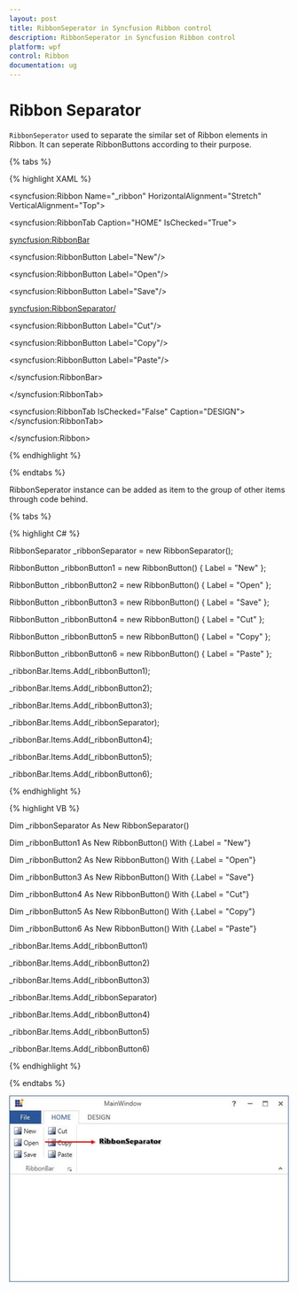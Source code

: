 ```yaml
---
layout: post
title: RibbonSeperator in Syncfusion Ribbon control
description: RibbonSeperator in Syncfusion Ribbon control
platform: wpf
control: Ribbon
documentation: ug
---
```

# Ribbon Separator	

`RibbonSeperator` used to separate the similar set of Ribbon elements in Ribbon. It can seperate RibbonButtons according to their purpose. 


{% tabs %}

{% highlight XAML %}

<syncfusion:Ribbon Name="_ribbon" HorizontalAlignment="Stretch" VerticalAlignment="Top">

<syncfusion:RibbonTab Caption="HOME" IsChecked="True">

<syncfusion:RibbonBar>

<syncfusion:RibbonButton Label="New"/>

<syncfusion:RibbonButton Label="Open"/>

<syncfusion:RibbonButton Label="Save"/>

<syncfusion:RibbonSeparator/>

<syncfusion:RibbonButton Label="Cut"/>

<syncfusion:RibbonButton Label="Copy"/>

<syncfusion:RibbonButton Label="Paste"/>

</syncfusion:RibbonBar>

</syncfusion:RibbonTab>

<syncfusion:RibbonTab IsChecked="False" Caption="DESIGN"></syncfusion:RibbonTab>

</syncfusion:Ribbon>     

{% endhighlight %}

{% endtabs %}

RibbonSeperator instance can be added as item to the group of other items through code behind.

{% tabs %}

{% highlight C# %}

RibbonSeparator _ribbonSeparator = new RibbonSeparator();

RibbonButton _ribbonButton1 = new RibbonButton() { Label = "New" };

RibbonButton _ribbonButton2 = new RibbonButton() { Label = "Open" };

RibbonButton _ribbonButton3 = new RibbonButton() { Label = "Save" };

RibbonButton _ribbonButton4 = new RibbonButton() { Label = "Cut" };

RibbonButton _ribbonButton5 = new RibbonButton() { Label = "Copy" };

RibbonButton _ribbonButton6 = new RibbonButton() { Label = "Paste" };

_ribbonBar.Items.Add(_ribbonButton1);

_ribbonBar.Items.Add(_ribbonButton2);

_ribbonBar.Items.Add(_ribbonButton3);

_ribbonBar.Items.Add(_ribbonSeparator);

_ribbonBar.Items.Add(_ribbonButton4);

_ribbonBar.Items.Add(_ribbonButton5);

_ribbonBar.Items.Add(_ribbonButton6);

{% endhighlight %}

{% highlight VB %}

Dim _ribbonSeparator As New RibbonSeparator()

Dim _ribbonButton1 As New RibbonButton() With {.Label = "New"}

Dim _ribbonButton2 As New RibbonButton() With {.Label = "Open"}

Dim _ribbonButton3 As New RibbonButton() With {.Label = "Save"}

Dim _ribbonButton4 As New RibbonButton() With {.Label = "Cut"}

Dim _ribbonButton5 As New RibbonButton() With {.Label = "Copy"}

Dim _ribbonButton6 As New RibbonButton() With {.Label = "Paste"}

_ribbonBar.Items.Add(_ribbonButton1)

_ribbonBar.Items.Add(_ribbonButton2)

_ribbonBar.Items.Add(_ribbonButton3)

_ribbonBar.Items.Add(_ribbonSeparator)

_ribbonBar.Items.Add(_ribbonButton4)

_ribbonBar.Items.Add(_ribbonButton5)

_ribbonBar.Items.Add(_ribbonButton6)

{% endhighlight %}

{% endtabs %}

![](RibbonSeparator_images/RibbonSeparator_img1.jpeg)


